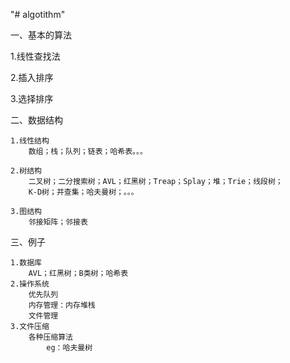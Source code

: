 "# algotithm" 

一、基本的算法

1.线性查找法

2.插入排序

3.选择排序

二、数据结构

    1.线性结构
        数组；栈；队列；链表；哈希表。。。
    
    2.树结构
        二叉树；二分搜索树；AVL；红黑树；Treap；Splay；堆；Trie；线段树；
        K-D树；并查集；哈夫曼树；。。。
    
    3.图结构
        邻接矩阵；邻接表
三、例子

    1.数据库
        AVL；红黑树；B类树；哈希表
    2.操作系统
        优先队列
        内存管理：内存堆栈
        文件管理
    3.文件压缩
        各种压缩算法
            eg：哈夫曼树
    
                
    
    

